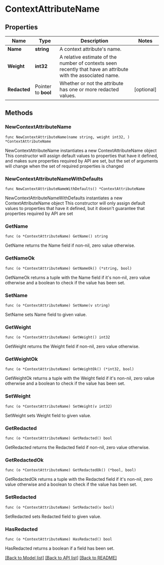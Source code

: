 # ContextAttributeName

## Properties

Name | Type | Description | Notes
------------ | ------------- | ------------- | -------------
**Name** | **string** | A context attribute&#39;s name. | 
**Weight** | **int32** | A relative estimate of the number of contexts seen recently that have an attribute with the associated name. | 
**Redacted** | Pointer to **bool** | Whether or not the attribute has one or more redacted values. | [optional] 

## Methods

### NewContextAttributeName

`func NewContextAttributeName(name string, weight int32, ) *ContextAttributeName`

NewContextAttributeName instantiates a new ContextAttributeName object
This constructor will assign default values to properties that have it defined,
and makes sure properties required by API are set, but the set of arguments
will change when the set of required properties is changed

### NewContextAttributeNameWithDefaults

`func NewContextAttributeNameWithDefaults() *ContextAttributeName`

NewContextAttributeNameWithDefaults instantiates a new ContextAttributeName object
This constructor will only assign default values to properties that have it defined,
but it doesn't guarantee that properties required by API are set

### GetName

`func (o *ContextAttributeName) GetName() string`

GetName returns the Name field if non-nil, zero value otherwise.

### GetNameOk

`func (o *ContextAttributeName) GetNameOk() (*string, bool)`

GetNameOk returns a tuple with the Name field if it's non-nil, zero value otherwise
and a boolean to check if the value has been set.

### SetName

`func (o *ContextAttributeName) SetName(v string)`

SetName sets Name field to given value.


### GetWeight

`func (o *ContextAttributeName) GetWeight() int32`

GetWeight returns the Weight field if non-nil, zero value otherwise.

### GetWeightOk

`func (o *ContextAttributeName) GetWeightOk() (*int32, bool)`

GetWeightOk returns a tuple with the Weight field if it's non-nil, zero value otherwise
and a boolean to check if the value has been set.

### SetWeight

`func (o *ContextAttributeName) SetWeight(v int32)`

SetWeight sets Weight field to given value.


### GetRedacted

`func (o *ContextAttributeName) GetRedacted() bool`

GetRedacted returns the Redacted field if non-nil, zero value otherwise.

### GetRedactedOk

`func (o *ContextAttributeName) GetRedactedOk() (*bool, bool)`

GetRedactedOk returns a tuple with the Redacted field if it's non-nil, zero value otherwise
and a boolean to check if the value has been set.

### SetRedacted

`func (o *ContextAttributeName) SetRedacted(v bool)`

SetRedacted sets Redacted field to given value.

### HasRedacted

`func (o *ContextAttributeName) HasRedacted() bool`

HasRedacted returns a boolean if a field has been set.


[[Back to Model list]](../README.md#documentation-for-models) [[Back to API list]](../README.md#documentation-for-api-endpoints) [[Back to README]](../README.md)


